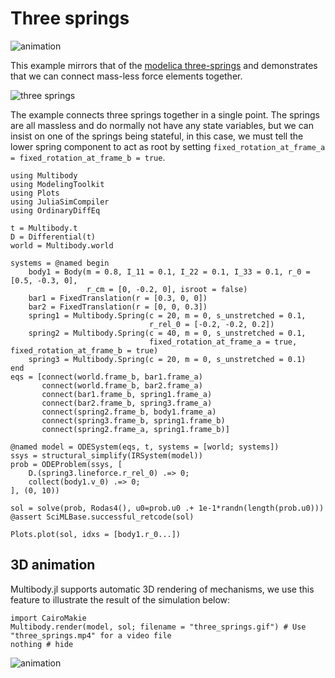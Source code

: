 # Three springs
![animation](three_springs.gif)

This example mirrors that of the [modelica three-springs](https://doc.modelica.org/om/Modelica.Mechanics.MultiBody.Examples.Elementary.ThreeSprings.html) and demonstrates that we can connect mass-less force elements together.

![three springs](https://doc.modelica.org/Modelica%203.2.3/Resources/Images/Mechanics/MultiBody/Examples/Elementary/ThreeSprings.png)



The example connects three springs together in a single point. The springs are all massless and do normally not have any state variables, but we can insist on one of the springs being stateful, in this case, we must tell the lower spring component to act as root by setting `fixed_rotation_at_frame_a = fixed_rotation_at_frame_b = true`.

```@example spring_mass_system
using Multibody
using ModelingToolkit
using Plots
using JuliaSimCompiler
using OrdinaryDiffEq

t = Multibody.t
D = Differential(t)
world = Multibody.world

systems = @named begin
    body1 = Body(m = 0.8, I_11 = 0.1, I_22 = 0.1, I_33 = 0.1, r_0 = [0.5, -0.3, 0],
                 r_cm = [0, -0.2, 0], isroot = false)
    bar1 = FixedTranslation(r = [0.3, 0, 0])
    bar2 = FixedTranslation(r = [0, 0, 0.3])
    spring1 = Multibody.Spring(c = 20, m = 0, s_unstretched = 0.1,
                               r_rel_0 = [-0.2, -0.2, 0.2])
    spring2 = Multibody.Spring(c = 40, m = 0, s_unstretched = 0.1,
                               fixed_rotation_at_frame_a = true, fixed_rotation_at_frame_b = true)
    spring3 = Multibody.Spring(c = 20, m = 0, s_unstretched = 0.1)
end
eqs = [connect(world.frame_b, bar1.frame_a)
       connect(world.frame_b, bar2.frame_a)
       connect(bar1.frame_b, spring1.frame_a)
       connect(bar2.frame_b, spring3.frame_a)
       connect(spring2.frame_b, body1.frame_a)
       connect(spring3.frame_b, spring1.frame_b)
       connect(spring2.frame_a, spring1.frame_b)]

@named model = ODESystem(eqs, t, systems = [world; systems])
ssys = structural_simplify(IRSystem(model))
prob = ODEProblem(ssys, [
    D.(spring3.lineforce.r_rel_0) .=> 0;
    collect(body1.v_0) .=> 0;
], (0, 10))

sol = solve(prob, Rodas4(), u0=prob.u0 .+ 1e-1*randn(length(prob.u0)))
@assert SciMLBase.successful_retcode(sol)

Plots.plot(sol, idxs = [body1.r_0...])
```

## 3D animation
Multibody.jl supports automatic 3D rendering of mechanisms, we use this feature to illustrate the result of the simulation below:

```@example spring_mass_system
import CairoMakie
Multibody.render(model, sol; filename = "three_springs.gif") # Use "three_springs.mp4" for a video file
nothing # hide
```

![animation](three_springs.gif)